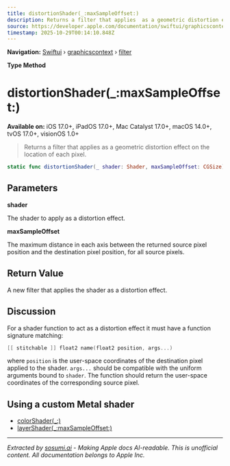```yaml
---
title: distortionShader(_:maxSampleOffset:)
description: Returns a filter that applies  as a geometric distortion effect on the location of each pixel.
source: https://developer.apple.com/documentation/swiftui/graphicscontext/filter/distortionshader(_:maxsampleoffset:)
timestamp: 2025-10-29T00:14:10.848Z
---
```


**Navigation:** [Swiftui](/documentation/swiftui) › [graphicscontext](/documentation/swiftui/graphicscontext) › [filter](/documentation/swiftui/graphicscontext/filter)

**Type Method**

# distortionShader(_:maxSampleOffset:)

**Available on:** iOS 17.0+, iPadOS 17.0+, Mac Catalyst 17.0+, macOS 14.0+, tvOS 17.0+, visionOS 1.0+

> Returns a filter that applies  as a geometric distortion effect on the location of each pixel.

```swift
static func distortionShader(_ shader: Shader, maxSampleOffset: CGSize) -> GraphicsContext.Filter
```

## Parameters

**shader**

The shader to apply as a distortion effect.



**maxSampleOffset**

The maximum distance in each axis between the returned source pixel position and the destination pixel position, for all source pixels.



## Return Value

A new filter that applies the shader as a distortion effect.

## Discussion

For a shader function to act as a distortion effect it must have a function signature matching:

```swift
[[ stitchable ]] float2 name(float2 position, args...)
```

where `position` is the user-space coordinates of the destination pixel applied to the shader. `args...` should be compatible with the uniform arguments bound to `shader`. The function should return the user-space coordinates of the corresponding source pixel.

## Using a custom Metal shader

- [colorShader(_:)](/documentation/swiftui/graphicscontext/filter/colorshader(_:))
- [layerShader(_:maxSampleOffset:)](/documentation/swiftui/graphicscontext/filter/layershader(_:maxsampleoffset:))

---

*Extracted by [sosumi.ai](https://sosumi.ai) - Making Apple docs AI-readable.*
*This is unofficial content. All documentation belongs to Apple Inc.*
